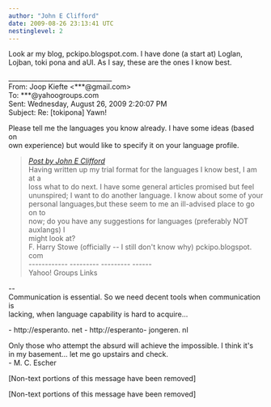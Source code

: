 ```yaml
---
author: "John E Clifford"
date: 2009-08-26 23:13:41 UTC
nestinglevel: 2
---
```

Look ar my blog, pckipo.blogspot.com. I have done (a start at) Loglan, Lojban, toki pona and aUI. As I say, these are the ones I know best.  
  
  
  
  
\_\_\_\_\_\_\_\_\_\_\_\_\_\_\_\_\_\_\_\_\_\_\_\_\_\_\_\_\_\_\_\_  
From: Joop Kiefte <\*\*\*@gmail.com>  
To: \*\*\*@yahoogroups.com  
Sent: Wednesday, August 26, 2009 2:20:07 PM  
Subject: Re: \[tokipona\] Yawn!  
  
  
Please tell me the languages you know already. I have some ideas (based on  
own experience) but would like to specify it on your language profile.  

> [_Post by John E Clifford_](/sRyTIhVJ/yawn#post1)  
> Having written up my trial format for the languages I know best, I am at a  
> loss what to do next. I have some general articles promised but feel  
> ununspired; I want to do another language. I know about some of your  
> personal languages,but these seem to me an ill-advised place to go on to  
> now; do you have any suggestions for languages (preferably NOT auxlangs) I  
> might look at?  
> F. Harry Stowe (officially -- I still don't know why) pckipo.blogspot. com  
> \------------ --------- --------- ------  
> Yahoo! Groups Links  
> 

\--  
Communication is essential. So we need decent tools when communication is  
lacking, when language capability is hard to acquire...  
  
\- http://esperanto. net - http://esperanto- jongeren. nl  
  
Only those who attempt the absurd will achieve the impossible. I think it's  
in my basement... let me go upstairs and check.  
\- M. C. Escher  
  
\[Non-text portions of this message have been removed\]  
  
  
  
  
  
  
  
\[Non-text portions of this message have been removed\]